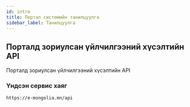 ```yaml
---
id: intro
title: Портал системийн танилцуулга
sidebar_label: Танилцуулга
---
```


## Порталд зориулсан үйлчилгээний хүсэлтийн API

Порталд зориулсан үйлчилгээний хүсэлтийн API

### Үндсэн сервис хаяг

```text
https://e-mongolia.mn/api
```
